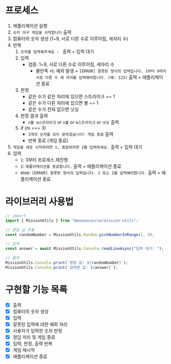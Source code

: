 # 프로세스

1. 애플리케이션 실행
2. `숫자 야구 게임을 시작합니다` 출력
3. 컴퓨터의 숫자 생성 (1~9, 서로 다른 수로 이루어짐, 세자리 수)
4. 반복
   1. `숫자를 입력해주세요 : ` 출력 + 입력 대기
   2. 입력
      - 검증: 1~9, 서로 다른 수로 이루어짐, 세자리 수
        - 불만족 시: 예외 발생 + `[ERROR] 잘못된 형식의 입력입니다. 1부터 9까지 서로 다른 수 세 자리를 입력해야합니다. (예: 123)` 출력 + 애플리케이션 종료
   3. 판정
      - 같은 수가 같은 자리에 있으면 스트라이크 += 1
      - 같은 수가 다른 자리에 있으면 볼 += 1
      - 같은 수가 전혀 없으면 낫싱
   4. 판정 결과 출력
      - `n볼 m스트라이크` or `n볼` or `m스트라이크` or `낫싱` 출력
   5. if (m === 3)
      - `3개의 숫자를 모두 맞히셨습니다! 게임 종료` 출력
      - 반복 종료 (게임 종료)
5. `게임을 새로 시작하려면 1, 종료하려면 2를 입력하세요.` 출력 + 입력 대기
6. 입력
   - `1`: 3부터 프로세스 재진행
   - `2`: `애플리케이션을 종료합니다.` 출력 + 애플리케이션 종료
   - else: `[ERROR] 잘못된 형식의 입력입니다. 1 또는 2를 입력해야합니다.` 출력 + 애플리케이션 종료

# 라이브러리 사용법

```javascript
// import
import { MissionUtils } from "@woowacourse/mission-utils";

// 랜덤 값 추출
const randomNumber = MissionUtils.Random.pickNumberInRange(1, 9);

// 입력
const answer = await MissionUtils.Console.readLineAsync("입력 대기: ");

// 출력
MissionUtils.Console.print(`랜덤 값: ${randomNumber}`);
MissionUtils.Console.print(`입력한 값: ${answer}`);
```

# 구현할 기능 목록

- [x] 출력
- [x] 컴퓨터의 숫자 생성
- [x] 입력
- [x] 잘못된 입력에 대한 예외 처리
- [x] 사용자가 입력한 숫자 판정
- [x] 정답 처리 및 게임 종료
- [x] 입력, 판정, 출력 반복
- [x] 게임 재시작
- [x] 애플리케이션 종료
